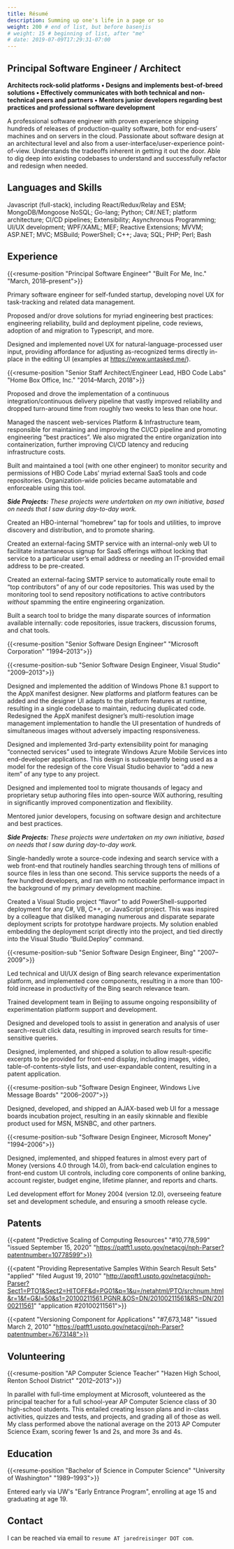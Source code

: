 ```yaml
---
title: Résumé
description: Summing up one's life in a page or so
weight: 200 # end of list, but before basenjis
# weight: 15 # beginning of list, after "me"
# date: 2019-07-09T17:29:31-07:00
---
```


## Principal Software Engineer / Architect

**Architects rock-solid platforms • Designs and implements best-of-breed solutions • Effectively communicates with both technical and non-technical peers and partners • Mentors junior developers regarding best practices and professional software development**

A professional software engineer with proven experience shipping hundreds of releases of production-quality software, both for end-users’ machines and on servers in the cloud. Passionate about software design at an architectural level and also from a user-interface/user-experience point-of-view. Understands the tradeoffs inherent in getting it out the door. Able to dig deep into existing codebases to understand and successfully refactor and redesign when needed.

## Languages and Skills

Javascript (full-stack), including React/Redux/Relay and ESM; MongoDB/Mongoose NoSQL; Go-lang; Python; C#/.NET; platform architecture; CI/CD pipelines; Extensibility; Asynchronous Programming; UI/UX development; WPF/XAML; MEF; Reactive Extensions; MVVM; ASP.NET; MVC; MSBuild; PowerShell; C++; Java; SQL; PHP; Perl; Bash

## Experience

{{<resume-position
  "Principal Software Engineer"
  "Built For Me, Inc."
  "March, 2018–present">}}

Primary software engineer for self-funded startup, developing novel UX for task-tracking and related data management.

Proposed and/or drove solutions for myriad engineering best practices: engineering reliability, build and deployment pipeline, code reviews, adoption of and migration to Typescript, and more.

Designed and implemented novel UX for natural-language-processed user input, providing affordance for adjusting as-recognized terms directly in-place in the editing UI (examples at <https://www.untasked.me/>).


{{<resume-position
  "Senior Staff Architect/Engineer Lead, HBO Code Labs"
  "Home Box Office, Inc."
  "2014–March, 2018">}}

Proposed and drove the implementation of a continuous integration/continuous delivery pipeline that vastly improved reliability and dropped turn-around time from roughly two weeks to less than one hour.

Managed the nascent web-services Platform & Infrastructure team, responsible for maintaining and improving the CI/CD pipeline and promoting engineering “best practices”. We also migrated the entire organization into containerization, further improving CI/CD latency and reducing infrastructure costs.

Built and maintained a tool (with one other engineer) to monitor security and permissions of HBO Code Labs’ myriad external SaaS tools and code repositories. Organization-wide policies became automatable and enforceable using this tool.

_**Side Projects:** These projects were undertaken on my own initiative, based on needs that I saw during day-to-day work._

Created an HBO-internal “homebrew” tap for tools and utilities, to improve discovery and distribution, and to promote sharing.

Created an external-facing SMTP service with an internal-only web UI to facilitate instantaneous signup for SaaS offerings without locking that service to a particular user’s email address or needing an IT-provided email address to be pre-created.

Created an external-facing SMTP service to automatically route email to “top contributors” of any of our code repositories. This was used by the monitoring tool to send repository notifications to active contributors _without_ spamming the entire engineering organization.

Built a search tool to bridge the many disparate sources of information available internally: code repositories, issue trackers, discussion forums, and chat tools.

{{<resume-position
  "Senior Software Design Engineer"
  "Microsoft Corporation"
  "1994–2013">}}

{{<resume-position-sub
  "Senior Software Design Engineer, Visual Studio"
  "2009–2013">}}

Designed and implemented the addition of Windows Phone 8.1 support to the AppX manifest designer. New platforms and platform features can be added and the designer UI adapts to the platform features at runtime, resulting in a single codebase to maintain, reducing duplicated code.  Redesigned the AppX manifest designer’s multi-resolution image management implementation to handle the UI presentation of hundreds of simultaneous images without adversely impacting responsiveness.

Designed and implemented 3rd-party extensibility point for managing “connected services” used to integrate Windows Azure Mobile Services into end-developer applications. This design is subsequently being used as a model for the redesign of the core Visual Studio behavior to “add a new item” of any type to any project.

Designed and implemented tool to migrate thousands of legacy and proprietary setup authoring files into open-source WiX authoring, resulting in significantly improved componentization and flexibility.

Mentored junior developers, focusing on software design and architecture and best practices.

_**Side Projects:** These projects were undertaken on my own initiative, based on needs that I saw during day-to-day work._

Single-handedly wrote a source-code indexing and search service with a web front-end that routinely handles searching through tens of millions of source files in less than one second. This service supports the needs of a few hundred developers, and ran with no noticeable performance impact in the background of my primary development machine.

Created a Visual Studio project “flavor” to add PowerShell-supported deployment for any C#, VB, C++, or JavaScript project. This was inspired by a colleague that disliked managing numerous and disparate separate deployment scripts for prototype hardware projects. My solution enabled embedding the deployment script directly into the project, and tied directly into the Visual Studio “Build.Deploy” command.

{{<resume-position-sub
  "Senior Software Design Engineer, Bing"
  "2007–2009">}}

Led technical and UI/UX design of Bing search relevance experimentation platform, and implemented core components, resulting in a more than 100-fold increase in productivity of the Bing search relevance team.

Trained development team in Beijing to assume ongoing responsibility of experimentation platform support and development.

Designed and developed tools to assist in generation and analysis of user search-result click data, resulting in improved search results for time-sensitive queries.

Designed, implemented, and shipped a solution to allow result-specific excerpts to be provided for front-end display, including images, video, table-of-contents-style lists, and user-expandable content, resulting in a patent application.

{{<resume-position-sub
  "Software Design Engineer, Windows Live Message Boards"
  "2006–2007">}}

Designed, developed, and shipped an AJAX-based web UI for a message boards incubation project, resulting in an easily skinnable and flexible product used for MSN, MSNBC, and other partners.

{{<resume-position-sub
  "Software Design Engineer, Microsoft Money"
  "1994–2006">}}

Designed, implemented, and shipped features in almost every part of Money (versions 4.0 through 14.0), from back-end calculation engines to front-end custom UI controls, including core components of online banking, account register, budget engine, lifetime planner, and reports and charts.

Led development effort for Money 2004 (version 12.0), overseeing feature set and development schedule, and ensuring a smooth release cycle.

## Patents

{{<patent
  "Predictive Scaling of Computing Resources"
  "#10,778,599"
  "issued September 15, 2020"
  "https://patft1.uspto.gov/netacgi/nph-Parser?patentnumber=10778599">}}

{{<patent
  "Providing Representative Samples Within Search Result Sets"
  "applied"
  "filed August 19, 2010"
  "http://appft1.uspto.gov/netacgi/nph-Parser?Sect1=PTO1&Sect2=HITOFF&d=PG01&p=1&u=/netahtml/PTO/srchnum.html&r=1&f=G&l=50&s1=20100211561.PGNR.&OS=DN/20100211561&RS=DN/20100211561"
  "application #20100211561">}}

{{<patent
  "Versioning Component for Applications"
  "#7,673,148"
  "issued March 2, 2010"
  "https://patft1.uspto.gov/netacgi/nph-Parser?patentnumber=7673148">}}

## Volunteering

{{<resume-position
  "AP Computer Science Teacher"
  "Hazen High School, Renton School District"
  "2012–2013">}}

In parallel with full-time employment at Microsoft, volunteered as the principal teacher for a full school-year AP Computer Science class of 30 high-school students. This entailed creating lesson plans and in-class activities, quizzes and tests, and projects, and grading all of those as well. My class performed above the national average on the 2013 AP Computer Science Exam, scoring fewer 1s and 2s, and more 3s and 4s.

## Education

{{<resume-position
  "Bachelor of Science in Computer Science"
  "University of Washington"
  "1989–1993">}}

Entered early via UW's "Early Entrance Program", enrolling at age 15 and graduating at age 19.

## Contact

I can be reached via email to `resume AT jaredreisinger DOT com`.
